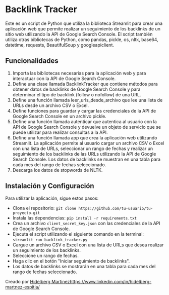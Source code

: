 # Backlink Tracker
Este es un script de Python que utiliza la biblioteca Streamlit para crear una aplicación web que permite realizar un seguimiento de los backlinks de un sitio web utilizando la API de Google Search Console. El script también utiliza otras bibliotecas de Python, como pandas, pickle, os, nltk, base64, datetime, requests, BeautifulSoup y googleapiclient.
## Funcionalidades
1. Importa las bibliotecas necesarias para la aplicación web y para interactuar con la API de Google Search Console.
2. Define una clase llamada BacklinkTracker que contiene métodos para obtener datos de backlinks de Google Search Console y para determinar el tipo de backlink (follow o nofollow) de una URL.
3. Define una función llamada leer_urls_desde_archivo que lee una lista de URLs desde un archivo CSV o Excel.
4. Define funciones para guardar y cargar las credenciales de la API de Google Search Console en un archivo pickle.
5. Define una función llamada autenticar que autentica al usuario con la API de Google Search Console y devuelve un objeto de servicio que se puede utilizar para realizar consultas a la API.
6. Define una función llamada app que crea la aplicación web utilizando Streamlit. La aplicación permite al usuario cargar un archivo CSV o Excel con una lista de URLs, seleccionar un rango de fechas y realizar un seguimiento de los backlinks de las URLs utilizando la API de Google Search Console. Los datos de backlinks se muestran en una tabla para cada mes del rango de fechas seleccionado.
7. Descarga los datos de stopwords de NLTK.
## Instalación y Configuración
Para utilizar la aplicación, sigue estos pasos:
* Clona el repositorio: `git clone https://github.com/tu-usuario/tu-proyecto.git`
* Instala las dependencias: `pip install -r requirements.txt`
* Crea un archivo `client_secret_key.json` con las credenciales de la API de Google Search Console.
* Ejecuta el script utilizando el siguiente comando en la terminal: `streamlit run backlink_tracker.py`
* Cargue un archivo CSV o Excel con una lista de URLs que desea realizar un seguimiento de los backlinks.
* Seleccione un rango de fechas.
* Haga clic en el botón "Iniciar seguimiento de backlinks".
* Los datos de backlinks se mostrarán en una tabla para cada mes del rango de fechas seleccionado.

Creado por [Hidelberg Martinez](https://www.linkedin.com/in/hidelberg-martnez-espitia/)https://www.linkedin.com/in/hidelberg-martnez-espitia/
